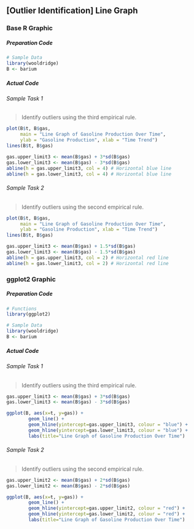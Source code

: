 ## \[Outlier Identification\] Line Graph
### Base R Graphic
##### Preparation Code
```r
# Sample Data
library(wooldridge)
B <- barium
```
##### Actual Code
###### Sample Task 1
>Identify outliers using the third empirical rule.
```r
plot(B$t, B$gas,
     main = "Line Graph of Gasoline Production Over Time",
     ylab = "Gasoline Production", xlab = "Time Trend")
lines(B$t, B$gas)

gas.upper_limit3 <- mean(B$gas) + 3*sd(B$gas)
gas.lower_limit3 <- mean(B$gas) - 3*sd(B$gas)
abline(h = gas.upper_limit3, col = 4) # Horizontal blue line
abline(h = gas.lower_limit3, col = 4) # Horizontal blue line
```
###### Sample Task 2
>Identify outliers using the second empirical rule.
```r
plot(B$t, B$gas,
     main = "Line Graph of Gasoline Production Over Time",
     ylab = "Gasoline Production", xlab = "Time Trend")
lines(B$t, B$gas)

gas.upper_limit3 <- mean(B$gas) + 1.5*sd(B$gas)
gas.lower_limit3 <- mean(B$gas) - 1.5*sd(B$gas)
abline(h = gas.upper_limit3, col = 2) # Horizontal red line
abline(h = gas.lower_limit3, col = 2) # Horizontal red line
```
### ggplot2 Graphic
##### Preparation Code
```r
# Functions
library(ggplot2)

# Sample Data
library(wooldridge)
B <- barium
```
##### Actual Code
###### Sample Task 1
>Identify outliers using the third empirical rule.
```r
gas.upper_limit3 <- mean(B$gas) + 3*sd(B$gas)
gas.lower_limit3 <- mean(B$gas) - 3*sd(B$gas)

ggplot(B, aes(x=t, y=gas)) +
        geom_line() +
        geom_hline(yintercept=gas.upper_limit3, colour = "blue") +
        geom_hline(yintercept=gas.lower_limit3, colour = "blue") +
        labs(title="Line Graph of Gasoline Production Over Time")
```
###### Sample Task 2
>Identify outliers using the second empirical rule.
```r
gas.upper_limit2 <- mean(B$gas) + 2*sd(B$gas)
gas.lower_limit2 <- mean(B$gas) - 2*sd(B$gas)

ggplot(B, aes(x=t, y=gas)) +
        geom_line() +
        geom_hline(yintercept=gas.upper_limit2, colour = "red") +
        geom_hline(yintercept=gas.lower_limit2, colour = "red") +
        labs(title="Line Graph of Gasoline Production Over Time")
```
